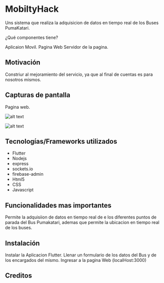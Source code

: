 # MobiltyHack
 Uns sistema que realiza la adquisicion de datos en tiempo real de los Buses PumaKatari.

 ¿Qué componentes tiene?
 
 Aplicaion Movil.
 Pagina Web
 Servidor de la pagina.
 

## Motivación
Constriur al mejoramiento del servicio, ya que al final de cuentas  es para nosotros mismos.

## Capturas de pantalla
Pagina web.

![alt text](https://github.com/)


![alt text](https://github.com/)

## Tecnologías/Frameworks utilizados

- Flutter
- Nodejs
- express
- sockets.io
- firebase-admin
- Html5
- CSS
- Javascript

## Funcionalidades mas importantes
Permite la adquisiion de datos en tiempo real de e los diferentes puntos de parada del Bus Pumakatari, ademas que permite la ubicacion en tiempo real de los buses.

## Instalación
Instalar la Aplicacion Flutter.
Llenar un formulario de los datos del Bus y de los encargados del mismo.
Ingresar a la pagina Web (localHost:3000)

## Creditos


